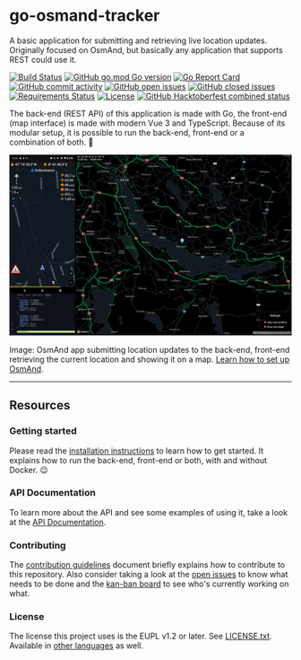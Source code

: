 # go-osmand-tracker

A basic application for submitting and retrieving live location updates. Originally focused on OsmAnd, but basically any application that supports REST could use it.

[![Build Status](https://travis-ci.org/ricardobalk/go-osmand-tracker.svg?branch=master)](https://travis-ci.org/ricardobalk/go-osmand-tracker)
[![GitHub go.mod Go version](https://img.shields.io/github/go-mod/go-version/ricardobalk/go-osmand-tracker?color=%2300aa00)](./go.mod)
[![Go Report Card](https://goreportcard.com/badge/github.com/ricardobalk/go-osmand-tracker)](https://goreportcard.com/report/github.com/ricardobalk/go-osmand-tracker)
[![GitHub commit activity](https://img.shields.io/github/commit-activity/y/ricardobalk/go-osmand-tracker?color=%2300aa00)](https://github.com/ricardobalk/go-osmand-tracker/graphs/commit-activity)
[![GitHub open issues](https://img.shields.io/github/issues/ricardobalk/go-osmand-tracker)](https://github.com/ricardobalk/go-osmand-tracker/issues?q=is%3Aopen+is%3Aissue)
[![GitHub closed issues](https://img.shields.io/github/issues-closed/ricardobalk/go-osmand-tracker?color=%2300aa00)](https://github.com/ricardobalk/go-osmand-tracker/issues?q=is%3Aissue+is%3Aclosed)
[![Requirements Status](https://requires.io/github/ricardobalk/go-osmand-tracker/requirements.svg?branch=master)](https://requires.io/github/ricardobalk/go-osmand-tracker/requirements/?branch=master)
[![License](https://img.shields.io/github/license/ricardobalk/go-osmand-tracker?color=%2300aa00)](./LICENSE.txt)
[![GitHub Hacktoberfest combined status](https://img.shields.io/github/hacktoberfest/2020/ricardobalk/go-osmand-tracker)](https://github.com/ricardobalk/go-osmand-tracker/issues?q=is%3Aopen+is%3Aissue+label%3Ahacktoberfest)


The back-end (REST API) of this application is made with Go, the front-end (map interface) is made with modern Vue 3 and TypeScript. Because of its modular setup, it is possible to run the back-end, front-end or a combination of both. :tada:

![OsmAnd with activated live tracking and the corresponding console output from go-osmand-tracker](./docs/tracking-example.png)

Image: OsmAnd app submitting location updates to the back-end, front-end retrieving the current location and showing it on a map. [Learn how to set up OsmAnd][OsmAnd documentation].

---

## Resources

### Getting started

Please read the [installation instructions][] to learn how to get started. It explains how to run the back-end, front-end or both, with and without Docker. :wink:

### API Documentation

To learn more about the API and see some examples of using it, take a look at the [API Documentation][].

### Contributing

The [contribution guidelines][] document briefly explains how to contribute to this repository. Also consider taking a look at the [open issues][] to know what needs to be done and the [kan-ban board][] to see who's currently working on what.

### License

The license this project uses is the EUPL v1.2 or later. See [LICENSE.txt](LICENSE.txt). Available in [other languages](./EUPL) as well.



[installation instructions]: ./docs/Installation/README.md "Installation Instructions"
[API Documentation]: ./api/README.md "API Documentation"
[contribution guidelines]: ./CONTRIBUTING.md	"Contribution guidelines"
[open issues]: https://github.com/ricardobalk/go-osmand-tracker/issues "Open issues of go-osmand-tracker"
[kan-ban board]: https://github.com/ricardobalk/go-osmand-tracker/projects/1 "Who's working on what?"

[OsmAnd documentation]: ./docs/OsmAnd/README.md "How to set up OsmAnd"